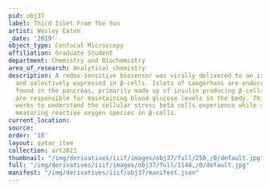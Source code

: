 ```yaml
---
pid: obj37
label: Third Islet From The Sun
artist: Wesley Eaton
_date: '2019'
object_type: Confocal Microscopy
affiliation: Graduate Student
department: Chemistry and Biochemistry
area_of_research: Analytical chemistry
description: A redox-sensitive biosensor was virally delivered to an islet of Langerhans
  and selectively expressed in β-cells. Islets of Langerhans are endocrine cell clusters
  found in the pancreas, primarily made up of insulin producing β-cells. These cells
  are responsible for maintaining blood glucose levels in the body. This research
  works to understand the cellular stress beta cells experience while stimulated by
  measuring reactive oxygen species in β-cells.
current_location: 
source: 
order: '10'
layout: qatar_item
collection: art2021
thumbnail: "/img/derivatives/iiif/images/obj37/full/250,/0/default.jpg"
full: "/img/derivatives/iiif/images/obj37/full/1140,/0/default.jpg"
manifest: "/img/derivatives/iiif/obj37/manifest.json"
---
```

